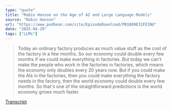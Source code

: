 ```yaml
---
type: "quote"
title: "Robin Hanson on the Age of AI and Large Language Models"
source: "Robin Hanson"
url: "https://www.podbean.com/site/EpisodeDownload/PB1889E31FEINU"
date: "2025-04-29"
tags: ["LLMs"]
---
```


> Today an ordinary factory produces as much value stuff as the cost of the factory in a few months. So our economy could double every few months if we could make everything in factories. But today we can't make the people who work in the factories in factories, which means the economy only doubles every 20 years now. But if you could make the AIs in the factories, then you could make everything the factory needs in the factory, then the world economy could double every few months. So that's one of the straightforward predictions is the world economy grows much faster.

[Transcript](https://gist.github.com/RobinL/ebe4d0c089299d391f48bde64b3a7458)
